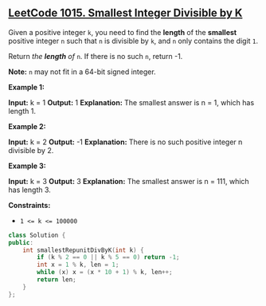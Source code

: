 ## [LeetCode 1015. Smallest Integer Divisible by K](https://leetcode.cn/problems/smallest-integer-divisible-by-k/)
Given a positive integer `k`, you need to find the **length** of the **smallest** positive integer `n` such that `n` is divisible by `k`, and `n` only contains the digit `1`.

Return *the **length** of* `n`. If there is no such `n`, return -1.

**Note:** `n` may not fit in a 64-bit signed integer.

**Example 1:**

**Input:** k = 1
**Output:** 1
**Explanation:** The smallest answer is n = 1, which has length 1.

**Example 2:**

**Input:** k = 2
**Output:** -1
**Explanation:** There is no such positive integer n divisible by 2.

**Example 3:**

**Input:** k = 3
**Output:** 3
**Explanation:** The smallest answer is n = 111, which has length 3.

**Constraints:**

-   `1 <= k <= 100000`
```cpp
class Solution {
public:
    int smallestRepunitDivByK(int k) {
        if (k % 2 == 0 || k % 5 == 0) return -1;
        int x = 1 % k, len = 1;
        while (x) x = (x * 10 + 1) % k, len++;
        return len;
    }
};
```
